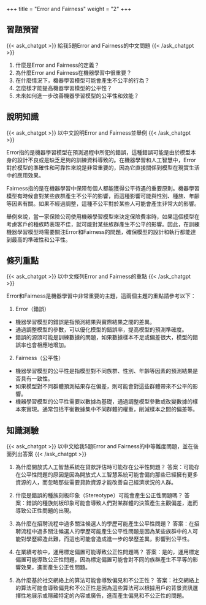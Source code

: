 +++
title = "Error and Fairness"
weight = "2"
+++
## 習題預習
{{< ask_chatgpt >}}
給我5題Error and Fairness的中文問題
{{< /ask_chatgpt >}}

1. 什麼是Error and Fairness的定義？
2. 為什麼Error and Fairness在機器學習中很重要？
3. 在什麼情況下，機器學習模型可能會產生不公平的行為？
4. 怎麼樣才能提高機器學習模型的公平性？
5. 未來如何進一步改善機器學習模型的公平性和效能？   

## 說明知識
{{< ask_chatgpt >}}
以中文說明Error and Fairness並舉例
{{< /ask_chatgpt >}}

Error指的是機器學習模型在預測過程中所犯的錯誤，這種錯誤可能是由於模型本身的設計不良或是缺乏足夠的訓練資料導致的。在機器學習和人工智慧中，Error對於模型的準確性和可靠性來說是非常重要的，因為它直接關係到模型在現實生活中的應用效果。

Fairness指的是在機器學習中保障每個人都能獲得公平待遇的重要原則。機器學習模型有時候會對某些族群產生不公平的影響，而這種影響可能與性別、種族、年齡等因素有關。如果不經過調整，這種不公平對於某些人可能會產生非常大的影響。

舉例來說，當一家保險公司使用機器學習模型來決定保險費率時，如果這個模型在考慮客戶的種族時表現不佳，就可能對某些族群產生不公平的影響。因此，在訓練機器學習模型時需要關注Error和Fairness的問題，確保模型的設計和執行都能達到最高的準確性和公平性。   

## 條列重點
{{< ask_chatgpt >}}
以中文條列Error and Fairness的重點
{{< /ask_chatgpt >}}

Error和Fairness是機器學習中非常重要的主題，這兩個主題的重點請參考以下：

1. Error（錯誤）

- 機器學習模型的錯誤是指預測結果與實際結果之間的差異。
- 通過調整模型的參數，可以優化模型的錯誤率，提高模型的預測準確度。
- 錯誤的源頭可能是訓練數據的問題，如果數據樣本不足或偏差很大，模型的錯誤率也會相應地增加。

2. Fairness（公平性）

- 機器學習模型的公平性是指模型對不同族群、性別、年齡等因素的預測結果是否具有一致性。
- 如果模型對不同群體預測結果存在偏差，則可能會對這些群體帶來不公平的影響。
- 機器學習模型的公平性需要以數據為基礎，通過調整模型參數或改變數據的樣本來實現。通常包括平衡數據集中不同群體的權重，削減樣本之間的偏差等。   

## 知識測驗
{{< ask_chatgpt >}}
以中文給我5題Error and Fairness的中等難度問題，並在後面列出答案
{{< /ask_chatgpt >}}

1. 為什麼開放式人工智慧系統在貸款評估時可能存在公平性問題？ 
答案：可能存在公平性問題的原因是因為開放式人工智慧系統可能會偏向那些已經擁有更多資源的人，而忽略那些需要貸款資源才能改善自己經濟狀況的人群。

2. 什麼是錯誤的種族刻板印象（Stereotype）可能會產生公正性問題嗎？ 
答案：錯誤的種族刻板印象可能會導致人們對某群體的決策產生主觀偏差，進而導致公正性問題的出現。

3. 為什麼在招聘流程中過多關注候選人的學歷可能產生公平性問題？ 
答案：在招聘流程中過多關注候選人的學歷可能產生公平性問題是因為某些族群中的人可能對學歷締造此難，而這也可能會造成進一步的學歷差異，影響到公平性。

4. 在業績考核中，運用標定偏置可能導致公正性問題嗎？ 
答案：是的，運用標定偏置可能導致公正性問題，因為標定偏置可能會對不同的族群產生不平等的影響效果，進而產生公正性問題。

5. 為什麼基於社交網絡上的算法可能會導致偏見和不公正性？ 
答案：社交網絡上的算法可能會導致偏見和不公正性是因為這些算法可以根據用戶的背景資訊選擇性地展示或隱藏特定的內容或廣告，進而產生偏見和不公正性的問題。   

